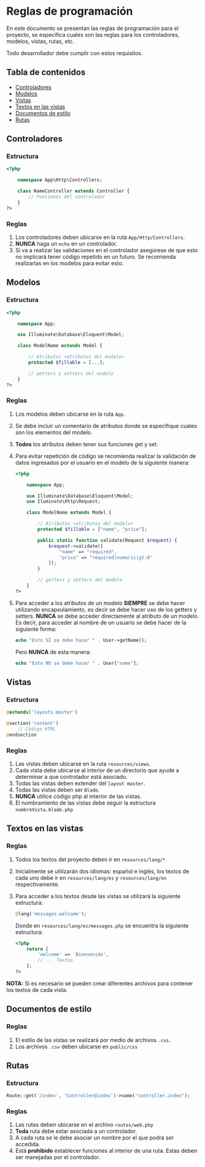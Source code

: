 # Reglas de programación

En este documento se presentan las reglas de programación para el proyecto, se específica cuales son las reglas para los controladores, modelos, vistas, rutas, etc. 

Todo desarrollador debe cumplir con estos requisitos.

## Tabla de contenidos
* [Controladores](#controladores)
* [Modelos](#modelos)
* [Vistas](#vistas)
* [Textos en las vistas](#textos-en-las-vistas)
* [Documentos de estilo](#documentos-de-estilo)
* [Rutas](#rutas)

## Controladores

### Estructura

```php
<?php

    namespace App\Http\Controllers;

    class NameController extends Controller {
        // Funciones del controlador
    }
?>
```

### Reglas

1) Los controladores deben ubicarse en la ruta ```App/Http/Controllers```.
2) **NUNCA** haga un ```echo``` en un controlador.
3) Si va a realizar las validaciones en el controlador asegúrese de que esto no implicará tener código repetido en un futuro. Se recomienda realizarlas en los modelos para evitar esto.

## Modelos

### Estructura

```php
<?php

    namespace App;

    use Illuminate\Database\Eloquent\Model;

    class ModelName extends Model {

        // Atributos <atributos del modelo>
        protected $fillable = [...];

        // getters y setters del modelo
    }
?>
```

### Reglas

1) Los modelos deben ubicarse en la ruta ```App```.
2) Se debe incluir un comentario de atributos donde se especifique cuales son los elementos del modelo.
3) **Todos** los atributos deben tener sus funciones get y set.
4) Para evitar repetición de código se recomienda realizar la validación de datos ingresados por el usuario en el modelo de la siguiente manera:

    ```php
    <?php

        namespace App;

        use Illuminate\Database\Eloquent\Model;
        use Iluminate\Http\Request;

        class ModelName extends Model {

            // Atributos <atributos del modelo>
            protected $fillable = ["name", "price"];

            public static function validate(Request $request) {
                $request->validate([
                    "name" => "required",
                    "price" => "required|numeric|gt:0"
                ]);
            }

            // getters y setters del modelo
        }
    ?>
    ```
5) Para acceder a los atributos de un modelo **SIEMPRE** se debe hacer utilizando encapsulamiento, es decir se debe hacer uso de los getters y setters. **NUNCA** se debe acceder directamente al atributo de un modelo. Es decir, para acceder al nombre de un usuario se debe hacer de la siguiente forma:

    ```php
    echo "Esto SI se debe hacer " . User->getName();
    ```
    Pero **NUNCA** de esta manera:

    ```php
    echo "Esto NO se debe hacer " . User["name"];
    ```

## Vistas

### Estructura

```php
@extends('layouts.master')

@section('content')
    // Código HTML
@endsection
```

### Reglas

1) Las vistas deben ubicarse en la ruta ```resources/views```.
2) Cada vista debe ubicarse al interior de un directorio que ayude a determinar a que controlador está asociado.
3) Todas las vistas deben extender del ```layout master```.
4) Todas las vistas deben ser ```Blade```.
5) **NUNCA** utilice código php al interior de las vistas.
6) El nombramiento de las vistas debe seguir la estructura ```nombreVista.blade.php``` 

## Textos en las vistas

### Reglas

1) Todos los textos del proyecto deben ir en ```resources/lang/*```
2) Inicialmente se utilizarán dos idiomas: español e inglés, los textos de cada uno debe ir en ```resources/lang/es``` y ```resources/lang/en``` respectivamente.
3) Para acceder a los textos desde las vistas se utilizará la siguiente estructura:

    ```php
    @lang('messages.welcome');
    ```

    Donde en ```resources/lang/es/messages.php``` se encuentra la siguiente estructura:

    ```php
    <?php
        return [
            'welcome' => 'Bienvenido',
            // ... Textos
        ];
    ?>
    ```

**NOTA:** Si es necesario se pueden crear diferentes archivos para contener los textos de cada vista.

## Documentos de estilo

### Reglas

1) El estilo de las vistas se realizará por medio de archivos ```.css```.
2) Los archivos ```.csv``` deben ubicarse en ```public/css```

## Rutas

### Estructura

```php
Route::get('/index', 'Controller@index')->name("controller.index");
```

### Reglas

1) Las rutas deben ubicarse en el archivo ```routes/web.php```
2) **Toda** ruta debe estar asociada a un controlador.
3) A cada ruta se le debe asociar un nombre por el que podrá ser accedida.
4) Está **prohibido** establecer funciones al interior de una ruta. Estas deben ser manejadas por el controlador.
